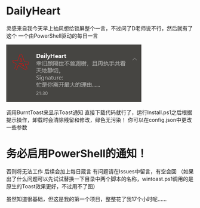 # DailyHeart
灵感来自我今天早上抽风想给锁屏整个一言，不过问了D老师说不行，然后就有了这个
一个由PowerShell驱动的每日一言

![预览](https://github.com/Ae2autumn/DailyHeart/blob/main/jp%2039.png?raw=true "预览")

调用BurntToast来显示Toast通知
直接下载代码就行了，运行Install.ps1之后根据提示操作，卸载时会清除残留和修改，绿色无污染！
你可以在config.json中更改一些参数
# 务必启用PowerShell的通知！
否则将无法工作
后续会加上每日箴言
有问题请在Issues中留言，有空会回
（如果出了什么问题可以先试试替换一下目录中两个脚本的名称，wintoast.ps1调用的是原生的Toast效果更好，不过用不了图）

虽然知道很基础，但这是我的第一个项目，整整花了我17个小时呢......
